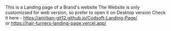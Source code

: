 This is a Landing page of a Brand's website
The Website is only customizsed for web version, so prefer to open it on Desktop version
Check it here - https://anirban-git12.github.io/Codsoft-Landing-Page/  
or https://hair-turners-landing-page.vercel.app/
